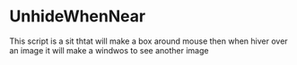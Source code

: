 # UnhideWhenNear
This script is a sit thtat will make a box around mouse then when hiver over an image it will make a windwos to see another image
